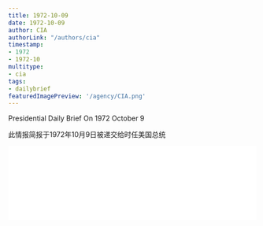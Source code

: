 ```yaml
---
title: 1972-10-09
date: 1972-10-09
author: CIA 
authorLink: "/authors/cia"
timestamp: 
- 1972
- 1972-10
multitype: 
- cia
tags: 
- dailybrief
featuredImagePreview: '/agency/CIA.png'
---
```



Presidential Daily Brief On 1972 October 9

此情报简报于1972年10月9日被递交给时任美国总统

<!--more-->





<div id="over" style="width:100%; overflow:hidden"> <iframe id="sFrame" name="sFrame" frameborder="no" border="0"  allowfullscreen marginwidth="0" scrolling="no" src = " /CIA/1972-10-09.html "  style = " position:absulute; width: 806px; top: 300;" > </iframe> </div>